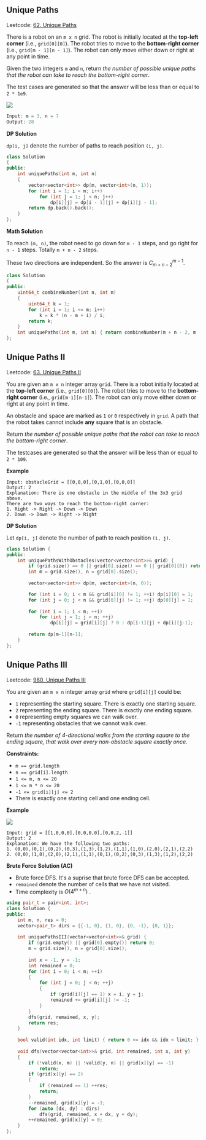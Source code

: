 ## Unique Paths

Leetcode: [62. Unique Paths](https://leetcode.com/problems/unique-paths)

There is a robot on an `m x n` grid. The robot is initially located at the **top-left corner** (i.e., `grid[0][0]`). The robot tries to move to the **bottom-right corner** (i.e., `grid[m - 1][n - 1]`). The robot can only move either down or right at any point in time.

Given the two integers `m` and `n`, return *the number of possible unique paths that the robot can take to reach the bottom-right corner*.

The test cases are generated so that the answer will be less than or equal to `2 * 1e9`.

<img src="https://assets.leetcode.com/uploads/2018/10/22/robot_maze.png" />

```cpp
Input: m = 3, n = 7
Output: 28
```

**DP Solution**

`dp[i, j]` denote the number of paths to reach position `(i, j)`.

```cpp
class Solution
{
public:
    int uniquePaths(int m, int n)
    {
        vector<vector<int>> dp(m, vector<int>(n, 1));
        for (int i = 1; i < m; i++)
            for (int j = 1; j < n; j++)
                dp[i][j] = dp[i - 1][j] + dp[i][j - 1];
        return dp.back().back();
    }
};
```

**Math Solution**

To reach `(m, n)`, the robot need to go down for `m - 1` steps, and go right for `n - 1` steps. Totally `m + n - 2` steps.

These two directions are independent. So the answer is $C_{m+n - 2}^{m - 1}$.

```cpp
class Solution
{
public:
    uint64_t combineNumber(int n, int m)
    {
        uint64_t k = 1;
        for (int i = 1; i <= m; i++)
            k = k * (n - m + i) / i;
        return k;
    }
    int uniquePaths(int m, int n) { return combineNumber(m + n - 2, m - 1); }
};
```



## Unique Paths II

Leetcode: [63. Unique Paths II](https://leetcode.com/problems/unique-paths-ii)

You are given an `m x n` integer array `grid`. There is a robot initially located at the **top-left corner** (i.e., `grid[0][0]`). The robot tries to move to the **bottom-right corner** (i.e., `grid[m-1][n-1]`). The robot can only move either down or right at any point in time.

An obstacle and space are marked as `1` or `0` respectively in `grid`. A path that the robot takes cannot include **any** square that is an obstacle.

Return *the number of possible unique paths that the robot can take to reach the bottom-right corner*.

The testcases are generated so that the answer will be less than or equal to `2 * 109`.

**Example**

```text
Input: obstacleGrid = [[0,0,0],[0,1,0],[0,0,0]]
Output: 2
Explanation: There is one obstacle in the middle of the 3x3 grid above.
There are two ways to reach the bottom-right corner:
1. Right -> Right -> Down -> Down
2. Down -> Down -> Right -> Right
```

**DP Solution**

Let `dp[i, j]` denote the number of path to reach position `(i, j)`.

```cpp
class Solution {
public:
    int uniquePathsWithObstacles(vector<vector<int>>& grid) {
        if (grid.size() == 0 || grid[0].size() == 0 || grid[0][0]) return 0;
        int m = grid.size(), n = grid[0].size();
        
        vector<vector<int>> dp(m, vector<int>(n, 0));

        for (int i = 0; i < m && grid[i][0] != 1; ++i) dp[i][0] = 1;
        for (int j = 0; j < n && grid[0][j] != 1; ++j) dp[0][j] = 1;
        
        for (int i = 1; i < m; ++i)
            for (int j = 1; j < n; ++j)
                dp[i][j] = grid[i][j] ? 0 : dp[i-1][j] + dp[i][j-1];
        
        return dp[m-1][n-1];
    }
};
```



## Unique Paths III

Leetcode: [980. Unique Paths III](https://leetcode.com/problems/unique-paths-iii)

You are given an `m x n` integer array `grid` where `grid[i][j]` could be:

- `1` representing the starting square. There is exactly one starting square.
- `2` representing the ending square. There is exactly one ending square.
- `0` representing empty squares we can walk over.
- `-1` representing obstacles that we cannot walk over.

Return *the number of 4-directional walks from the starting square to the ending square, that walk over every non-obstacle square exactly once*.

**Constraints:**

- `m == grid.length`
- `n == grid[i].length`
- `1 <= m, n <= 20`
- `1 <= m * n <= 20`
- `-1 <= grid[i][j] <= 2`
- There is exactly one starting cell and one ending cell.

**Example**

<img src="https://assets.leetcode.com/uploads/2021/08/02/lc-unique1.jpg" />

```text
Input: grid = [[1,0,0,0],[0,0,0,0],[0,0,2,-1]]
Output: 2
Explanation: We have the following two paths: 
1. (0,0),(0,1),(0,2),(0,3),(1,3),(1,2),(1,1),(1,0),(2,0),(2,1),(2,2)
2. (0,0),(1,0),(2,0),(2,1),(1,1),(0,1),(0,2),(0,3),(1,3),(1,2),(2,2)
```

**Brute Force Solution (AC)**

- Brute force DFS. It's a suprise that brute force DFS can be accepted.
- `remained` denote the number of cells that we have not visited.
- Time complexity is $O(4^{m+n})$ .

```cpp
using pair_t = pair<int, int>;
class Solution {
public:
    int m, n, res = 0;
    vector<pair_t> dirs = {{-1, 0}, {1, 0}, {0, -1}, {0, 1}};
    
    int uniquePathsIII(vector<vector<int>>& grid) {
        if (grid.empty() || grid[0].empty()) return 0;
        m = grid.size(), n = grid[0].size();
        
        int x = -1, y = -1;
        int remained = 0;
        for (int i = 0; i < m; ++i)
        {
            for (int j = 0; j < n; ++j)
            {
                if (grid[i][j] == 1) x = i, y = j;
                remained += grid[i][j] != -1;
            }
        }
        dfs(grid, remained, x, y);
        return res;
    }
    
    bool valid(int idx, int limit) { return 0 <= idx && idx < limit; }
    
    void dfs(vector<vector<int>>& grid, int remained, int x, int y)
    {
        if (!valid(x, m) || !valid(y, n) || grid[x][y] == -1)
            return;
        if (grid[x][y] == 2)
        {
            if (remained == 1) ++res;
            return;
        }
        --remained, grid[x][y] = -1;
        for (auto [dx, dy] : dirs)
            dfs(grid, remained, x + dx, y + dy);
        ++remained, grid[x][y] = 0;
    }
};
```

